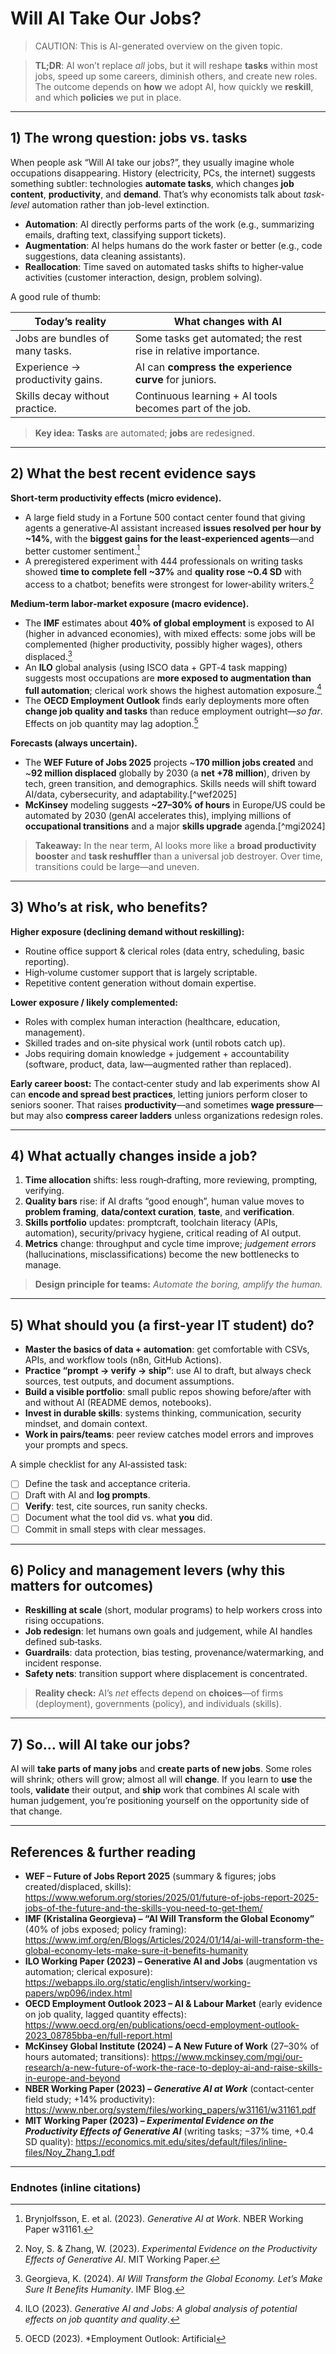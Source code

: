 # Will AI Take Our Jobs?  

> CAUTION: This is AI-generated overview on the given topic.

> **TL;DR**: AI won’t replace *all* jobs, but it will reshape **tasks** within most jobs, speed up some careers, diminish others, and create new roles. The outcome depends on **how** we adopt AI, how quickly we **reskill**, and which **policies** we put in place.

---

## 1) The wrong question: jobs vs. tasks

When people ask “Will AI take our jobs?”, they usually imagine whole occupations disappearing. History (electricity, PCs, the internet) suggests something subtler: technologies **automate tasks**, which changes **job content**, **productivity**, and **demand**. That’s why economists talk about *task-level* automation rather than job-level extinction.

- **Automation**: AI directly performs parts of the work (e.g., summarizing emails, drafting text, classifying support tickets).  
- **Augmentation**: AI helps humans do the work faster or better (e.g., code suggestions, data cleaning assistants).  
- **Reallocation**: Time saved on automated tasks shifts to higher‑value activities (customer interaction, design, problem solving).

A good rule of thumb:

| Today’s reality | What changes with AI |
|---|---|
| Jobs are bundles of many tasks. | Some tasks get automated; the rest rise in relative importance. |
| Experience → productivity gains. | AI can **compress the experience curve** for juniors. |
| Skills decay without practice. | Continuous learning + AI tools becomes part of the job. |

> **Key idea:** **Tasks** are automated; **jobs** are redesigned.

---

## 2) What the best recent evidence says

**Short‑term productivity effects (micro evidence).**  
- A large field study in a Fortune 500 contact center found that giving agents a generative‑AI assistant increased **issues resolved per hour by ~14%**, with the **biggest gains for the least‑experienced agents**—and better customer sentiment.[^nber]  
- A preregistered experiment with 444 professionals on writing tasks showed **time to complete fell ~37%** and **quality rose ~0.4 SD** with access to a chatbot; benefits were strongest for lower‑ability writers.[^noyzhang]

**Medium‑term labor‑market exposure (macro evidence).**  
- The **IMF** estimates about **40% of global employment** is exposed to AI (higher in advanced economies), with mixed effects: some jobs will be complemented (higher productivity, possibly higher wages), others displaced.[^imfblog]  
- An **ILO** global analysis (using ISCO data + GPT‑4 task mapping) suggests most occupations are **more exposed to augmentation than full automation**; clerical work shows the highest automation exposure.[^ilo]  
- The **OECD Employment Outlook** finds early deployments more often **change job quality and tasks** than reduce employment outright—*so far*. Effects on job quantity may lag adoption.[^oecd]

**Forecasts (always uncertain).**  
- The **WEF Future of Jobs 2025** projects ~**170 million jobs created** and ~**92 million displaced** globally by 2030 (a **net +78 million**), driven by tech, green transition, and demographics. Skills needs will shift toward AI/data, cybersecurity, and adaptability.[^wef2025]  
- **McKinsey** modeling suggests **~27–30% of hours** in Europe/US could be automated by 2030 (genAI accelerates this), implying millions of **occupational transitions** and a major **skills upgrade** agenda.[^mgi2024]

> **Takeaway:** In the near term, AI looks more like a **broad productivity booster** and **task reshuffler** than a universal job destroyer. Over time, transitions could be large—and uneven.

---

## 3) Who’s at risk, who benefits?

**Higher exposure (declining demand without reskilling):**  
- Routine office support & clerical roles (data entry, scheduling, basic reporting).  
- High‑volume customer support that is largely scriptable.  
- Repetitive content generation without domain expertise.

**Lower exposure / likely complemented:**  
- Roles with complex human interaction (healthcare, education, management).  
- Skilled trades and on‑site physical work (until robots catch up).  
- Jobs requiring domain knowledge + judgement + accountability (software, product, data, law—augmented rather than replaced).

**Early career boost:** The contact‑center study and lab experiments show AI can **encode and spread best practices**, letting juniors perform closer to seniors sooner. That raises **productivity**—and sometimes **wage pressure**—but may also **compress career ladders** unless organizations redesign roles.

---

## 4) What actually changes inside a job?

1. **Time allocation** shifts: less rough‑drafting, more reviewing, prompting, verifying.  
2. **Quality bars** rise: if AI drafts “good enough”, human value moves to **problem framing**, **data/context curation**, **taste**, and **verification**.  
3. **Skills portfolio** updates: promptcraft, toolchain literacy (APIs, automation), security/privacy hygiene, critical reading of AI output.  
4. **Metrics** change: throughput and cycle time improve; *judgement errors* (hallucinations, misclassifications) become the new bottlenecks to manage.

> **Design principle for teams:** *Automate the boring, amplify the human.*

---

## 5) What should **you** (a first‑year IT student) do?

- **Master the basics of data + automation**: get comfortable with CSVs, APIs, and workflow tools (n8n, GitHub Actions).  
- **Practice “prompt → verify → ship”**: use AI to draft, but always check sources, test outputs, and document assumptions.  
- **Build a visible portfolio**: small public repos showing before/after with and without AI (README demos, notebooks).  
- **Invest in durable skills**: systems thinking, communication, security mindset, and domain context.  
- **Work in pairs/teams**: peer review catches model errors and improves your prompts and specs.  

A simple checklist for any AI‑assisted task:

- [ ] Define the task and acceptance criteria.  
- [ ] Draft with AI and **log prompts**.  
- [ ] **Verify**: test, cite sources, run sanity checks.  
- [ ] Document what the tool did vs. what **you** did.  
- [ ] Commit in small steps with clear messages.  

---

## 6) Policy and management levers (why this matters for outcomes)

- **Reskilling at scale** (short, modular programs) to help workers cross into rising occupations.  
- **Job redesign**: let humans own goals and judgement, while AI handles defined sub‑tasks.  
- **Guardrails**: data protection, bias testing, provenance/watermarking, and incident response.  
- **Safety nets**: transition support where displacement is concentrated.  

> **Reality check:** AI’s *net* effects depend on **choices**—of firms (deployment), governments (policy), and individuals (skills).

---

## 7) So… will AI take our jobs?

AI will **take parts of many jobs** and **create parts of new jobs**. Some roles will shrink; others will grow; almost all will **change**. If you learn to **use** the tools, **validate** their output, and **ship** work that combines AI scale with human judgement, you’re positioning yourself on the opportunity side of that change.

---

## References & further reading

- **WEF – Future of Jobs Report 2025** (summary & figures; jobs created/displaced, skills): https://www.weforum.org/stories/2025/01/future-of-jobs-report-2025-jobs-of-the-future-and-the-skills-you-need-to-get-them/  
- **IMF (Kristalina Georgieva) – “AI Will Transform the Global Economy”** (40% of jobs exposed; policy framing): https://www.imf.org/en/Blogs/Articles/2024/01/14/ai-will-transform-the-global-economy-lets-make-sure-it-benefits-humanity  
- **ILO Working Paper (2023) – Generative AI and Jobs** (augmentation vs automation; clerical exposure): https://webapps.ilo.org/static/english/intserv/working-papers/wp096/index.html  
- **OECD Employment Outlook 2023 – AI & Labour Market** (early evidence on job quality, lagged quantity effects): https://www.oecd.org/en/publications/oecd-employment-outlook-2023_08785bba-en/full-report.html  
- **McKinsey Global Institute (2024) – A New Future of Work** (27–30% of hours automated; transitions): https://www.mckinsey.com/mgi/our-research/a-new-future-of-work-the-race-to-deploy-ai-and-raise-skills-in-europe-and-beyond  
- **NBER Working Paper (2023) – *Generative AI at Work*** (contact‑center field study; +14% productivity): https://www.nber.org/system/files/working_papers/w31161/w31161.pdf  
- **MIT Working Paper (2023) – *Experimental Evidence on the Productivity Effects of Generative AI*** (writing tasks; −37% time, +0.4 SD quality): https://economics.mit.edu/sites/default/files/inline-files/Noy_Zhang_1.pdf

---

### Endnotes (inline citations)

[^nber]: Brynjolfsson, E. et al. (2023). *Generative AI at Work*. NBER Working Paper w31161.  
[^noyzhang]: Noy, S. & Zhang, W. (2023). *Experimental Evidence on the Productivity Effects of Generative AI*. MIT Working Paper.  
[^imfblog]: Georgieva, K. (2024). *AI Will Transform the Global Economy. Let’s Make Sure It Benefits Humanity*. IMF Blog.  
[^ilo]: ILO (2023). *Generative AI and Jobs: A global analysis of potential effects on job quantity and quality*.  
[^oecd]: OECD (2023). *Employment Outlook: Artificial
